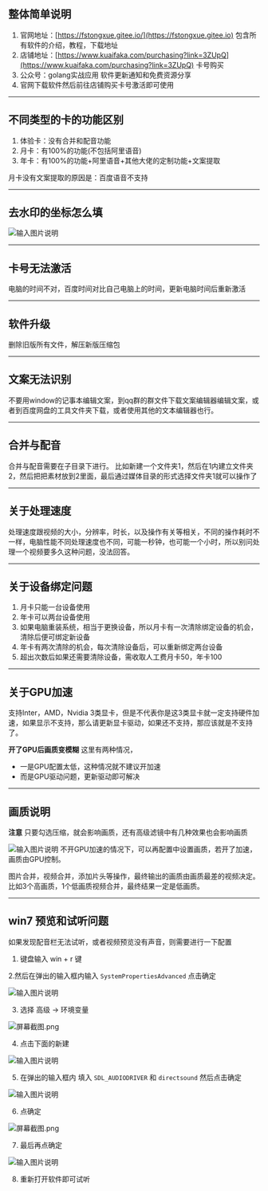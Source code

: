 

## 整体简单说明
1. 官网地址：[https://fstongxue.gitee.io/](https://fstongxue.gitee.io) 包含所有软件的介绍，教程，下载地址
2. 店铺地址：[https://www.kuaifaka.com/purchasing?link=3ZUpQ](https://www.kuaifaka.com/purchasing?link=3ZUpQ) 卡号购买
3. 公众号：golang实战应用  软件更新通知和免费资源分享
4. 官网下载软件然后前往店铺购买卡号激活即可使用

----

## 不同类型的卡的功能区别

1. 体验卡：没有合并和配音功能
2. 月卡：有100%的功能(不包括阿里语音)
3. 年卡：有100%的功能+阿里语音+其他大佬的定制功能+文案提取

月卡没有文案提取的原因是：百度语音不支持

----

## 去水印的坐标怎么填

![输入图片说明](https://images.gitee.com/uploads/images/2020/0930/113419_35911c52_1093073.png "屏幕截图.png")

----

## 卡号无法激活

电脑的时间不对，百度时间对比自己电脑上的时间，更新电脑时间后重新激活

----

## 软件升级

删除旧版所有文件，解压新版压缩包

----

## 文案无法识别

不要用window的记事本编辑文案，到qq群的群文件下载文案编辑器编辑文案，或者到百度网盘的工具文件夹下载，或者使用其他的文本编辑器也行。

----

##  合并与配音

合并与配音需要在子目录下进行。
比如新建一个文件夹1，然后在1内建立文件夹2，然后把把素材放到2里面，最后通过媒体目录的形式选择文件夹1就可以操作了

----

##  关于处理速度

处理速度跟视频的大小，分辨率，时长，以及操作有关等相关，不同的操作耗时不一样，电脑性能不同处理速度也不同，可能一秒钟，也可能一个小时，所以别问处理一个视频要多久这种问题，没法回答。

----

##  关于设备绑定问题

1. 月卡只能一台设备使用
2. 年卡可以两台设备使用
3. 如果电脑重装系统，相当于更换设备，所以月卡有一次清除绑定设备的机会，清除后便可绑定新设备
4. 年卡有两次清除的机会，每次清除设备后，可以重新绑定两台设备
5. 超出次数后如果还需要清除设备，需收取人工费月卡50，年卡100

----

##  关于GPU加速

支持Inter，AMD，Nvidia 3类显卡，但是不代表你是这3类显卡就一定支持硬件加速，如果显示不支持，那么请更新显卡驱动，如果还不支持，那应该就是不支持了。

**开了GPU后画质变模糊** 这里有两种情况，

* 一是GPU配置太低，这种情况就不建议开加速
* 而是GPU驱动问题，更新驱动即可解决

----

## 画质说明

**注意** 只要勾选压缩，就会影响画质，还有高级滤镜中有几种效果也会影响画质

![输入图片说明](https://images.gitee.com/uploads/images/2020/1106/170613_2291d228_1093073.png "屏幕截图.png")
不开GPU加速的情况下，可以再配置中设置画质，若开了加速，画质由GPU控制。

图片合并，视频合并，添加片头等操作，最终输出的画质由画质最差的视频决定。比如3个高画质，1个低画质视频合并，最终结果一定是低画质。


----

##  win7 预览和试听问题

如果发现配音栏无法试听，或者视频预览没有声音，则需要进行一下配置

1. 键盘输入 win + r 键

2.然后在弹出的输入框内输入 `SystemPropertiesAdvanced` 点击确定 

![输入图片说明](https://images.gitee.com/uploads/images/2020/1004/143643_e2c4edb9_1093073.png "屏幕截图.png") 

3. 选择 高级 -> 环境变量 

![](https://images.gitee.com/uploads/images/2020/1004/143840_8f8c5750_1093073.png "屏幕截图.png")

4. 点击下面的新建 

![输入图片说明](https://images.gitee.com/uploads/images/2020/1004/143912_54765ff1_1093073.png "屏幕截图.png")


5. 在弹出的输入框内 填入 `SDL_AUDIODRIVER` 和 `directsound` 然后点击确定

![输入图片说明](https://images.gitee.com/uploads/images/2020/1004/144020_8f1f3a01_1093073.png "屏幕截图.png")

6. 点确定

![](https://images.gitee.com/uploads/images/2020/1004/144048_f98c80c6_1093073.png "屏幕截图.png")

7. 最后再点确定
 
![输入图片说明](https://images.gitee.com/uploads/images/2020/1004/144107_223b7f65_1093073.png "屏幕截图.png")

8. 重新打开软件即可试听


